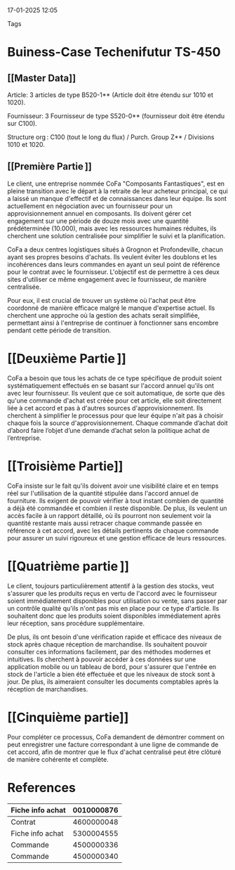 17-01-2025 12:05

Tags 

# Buiness-Case Techenifutur TS-450

## [[Master Data]]

Article: 3 articles de type B520-1** (Article doit être étendu sur 1010 et 1020). 

Fournisseur: 3 Fournisseur de type S520-0** (fournisseur doit être étendu sur C100). 

Structure org : C100 (tout le long du flux) / Purch. Group Z** / Divisions 1010 et 1020. 


## [[Première Partie ]]

Le client, une entreprise nommée CoFa "Composants Fantastiques", est en pleine transition avec le départ à la retraite de leur acheteur principal, ce qui a laissé un manque d'effectif et de connaissances dans leur équipe. Ils sont actuellement en négociation avec un fournisseur pour un approvisionnement annuel en composants. Ils doivent gérer cet engagement sur une période de douze mois avec une quantité prédéterminée (10.000), mais avec les ressources humaines réduites, ils cherchent une solution centralisée pour simplifier le suivi et la planification. 

CoFa a deux centres logistiques situés à Grognon et Profondeville, chacun ayant ses propres besoins d'achats. Ils veulent éviter les doublons et les incohérences dans leurs commandes en ayant un seul point de référence pour le contrat avec le fournisseur. L'objectif est de permettre à ces deux sites d'utiliser ce même engagement avec le fournisseur, de manière centralisée. 

Pour eux, il est crucial de trouver un système où l'achat peut être coordonné de manière efficace malgré le manque d'expertise actuel. Ils cherchent une approche où la gestion des achats serait simplifiée, permettant ainsi à l'entreprise de continuer à fonctionner sans encombre pendant cette période de transition. 

# [[Deuxième Partie ]] 

CoFa a besoin que tous les achats de ce type spécifique de produit soient systématiquement effectués en se basant sur l'accord annuel qu'ils ont avec leur fournisseur. Ils veulent que ce soit automatique, de sorte que dès qu'une commande d'achat est créée pour cet article, elle soit directement liée à cet accord et pas à d'autres sources d'approvisionnement. Ils cherchent à simplifier le processus pour que leur équipe n'ait pas à choisir chaque fois la source d'approvisionnement. Chaque commande d’achat doit d’abord faire l’objet d’une demande d’achat selon la politique achat de l’entreprise. 

# [[Troisième Partie]]

CoFa insiste sur le fait qu'ils doivent avoir une visibilité claire et en temps réel sur l'utilisation de la quantité stipulée dans l'accord annuel de fourniture. Ils exigent de pouvoir vérifier à tout instant combien de quantité a déjà été commandée et combien il reste disponible. De plus, ils veulent un accès facile à un rapport détaillé, où ils pourront non seulement voir la quantité restante mais aussi retracer chaque commande passée en référence à cet accord, avec les détails pertinents de chaque commande pour assurer un suivi rigoureux et une gestion efficace de leurs ressources. 

# [[Quatrième partie ]] 

Le client, toujours particulièrement attentif à la gestion des stocks, veut s'assurer que les produits reçus en vertu de l'accord avec le fournisseur soient immédiatement disponibles pour utilisation ou vente, sans passer par un contrôle qualité qu'ils n'ont pas mis en place pour ce type d'article. Ils souhaitent donc que les produits soient disponibles immédiatement après leur réception, sans procédure supplémentaire. 

De plus, ils ont besoin d'une vérification rapide et efficace des niveaux de stock après chaque réception de marchandise. Ils souhaitent pouvoir consulter ces informations facilement, par des méthodes modernes et intuitives. Ils cherchent à pouvoir accéder à ces données sur une application mobile ou un tableau de bord, pour s'assurer que l'entrée en stock de l'article a bien été effectuée et que les niveaux de stock sont à jour. De plus, ils aimeraient consulter les documents comptables après la réception de marchandises. 

# [[Cinquième partie]] 

Pour compléter ce processus, CoFa demandent de démontrer comment on peut enregistrer une facture correspondant à une ligne de commande de cet accord, afin de montrer que le flux d'achat centralisé peut être clôturé de manière cohérente et complète. 

 

 
# References

| Fiche info achat | 0010000876 |
| ---------------- | ---------- |
| Contrat          | 4600000048 |
| Fiche info achat | 5300004555 |
| Commande         | 4500000336 |
| Commande         | 4500000340 |
